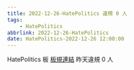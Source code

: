 ```yaml
---
title: 2022-12-26-HatePolitics 違規 0 人
tags:
    - HatePolitics
abbrlink: 2022-12-26-HatePolitics
date: HatePolitics-2022-12-26 12:00:00
---
```

HatePolitics 板 [板規連結](https://www.ptt.cc/bbs/HatePolitics/M.1617115262.A.D60.html)
昨天違規 0 人
